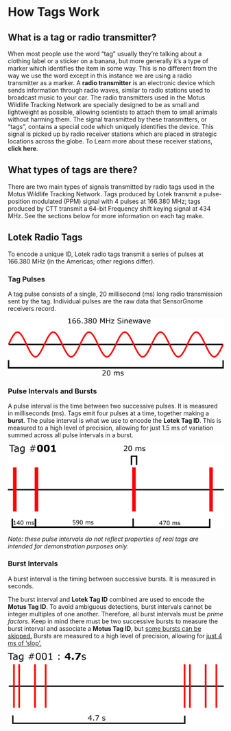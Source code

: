 # How Tags Work

## What is a tag or radio transmitter?

When most people use the word “tag” usually they’re talking about a clothing label or a sticker on a banana, but more generally it’s a type of marker which identifies the item in some way. This is no different from the way we use the word except in this instance we are using a radio transmitter as a marker. A **radio transmitter** is an electronic device which sends information through radio waves, similar to radio stations used to broadcast music to your car. The radio transmitters used in the Motus Wildlife Tracking Network are specially designed to be as small and lightweight as possible, allowing scientists to attach them to small animals without harming them. The signal transmitted by these transmitters, or “tags”, contains a special code which uniquely identifies the device. This signal is picked up by radio receiver stations which are placed in strategic locations across the globe. To Learn more about these receiver stations, **click here**.

## What types of tags are there?

There are two main types of signals transmitted by radio tags used in the Motus Wildlife Tracking Network. Tags produced by Lotek transmit a pulse-position modulated \(PPM\) signal with 4 pulses at 166.380 MHz; tags produced by CTT transmit a 64-bit Frequency shift keying signal at 434 MHz. See the sections below for more information on each tag make.

## Lotek Radio Tags

To encode a unique ID, Lotek radio tags transmit a series of pulses at 166.380 MHz \(in the Americas; other regions differ\).

### Tag Pulses

A tag pulse consists of a single, 20 millisecond \(ms\) long radio transmission sent by the tag. Individual pulses are the raw data that SensorGnome receivers record.

![Pulse example](.gitbook/assets/pulse.png)

### Pulse Intervals and Bursts

A pulse interval is the time between two successive pulses. It is measured in milliseconds \(ms\). Tags emit four pulses at a time, together making a **burst**. The pulse interval is what we use to encode the **Lotek Tag ID**. This is measured to a high level of precision, allowing for just 1.5 ms of variation summed across all pulse intervals in a burst.

![Burst example](.gitbook/assets/burst.png)

_Note: these pulse intervals do not reflect properties of real tags are intended for demonstration purposes only._

### Burst Intervals

A burst interval is the timing between successive bursts. It is measured in seconds.

The burst interval and **Lotek Tag ID** combined are used to encode the **Motus Tag ID**. To avoid ambiguous detections, burst intervals cannot be integer multiples of one another. Therefore, all burst intervals must be _prime factors._ Keep in mind there must be two successive bursts to measure the burst interval and associate a **Motus Tag ID**, but [some bursts can be skipped.](https://github.com/leberrigan/MotusTagGuide/tree/00d2094967572a1669b95a31b957242a23bcd564/tag-aliasing/README.md#number-of-skipped-bursts) Bursts are measured to a high level of precision, allowing for [just 4 ms of ‘slop’.](https://github.com/leberrigan/MotusTagGuide/tree/00d2094967572a1669b95a31b957242a23bcd564/tag-aliasing/README.md#burst-interval-slop)

![Interval example](.gitbook/assets/interval.png)

